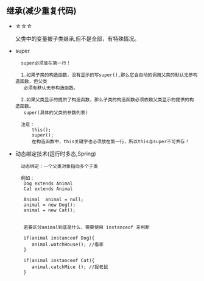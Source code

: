 ## 继承(减少重复代码) 
      
- ☆☆☆  

    父类中的变量被子类继承,但不是全部，有特殊情况。

- super

        super必须放在第一行！
        
        1.如果子类的构造函数，没有显示的写super(),那么它会自动的调用父类的默认无参构造函数，但父类
         必须有默认无参构造函数。
         
        2.如果父类显示的提供了构造函数，那么子类的构造函数必须依赖父类显示的提供的构造函数。
         super(具体的父类的参数列表)
         
        注意：
            this();
            super();
            在构造函数中，this关键字也必须放在第一行，所以this与super不可共存！
                 
- 动态绑定技术(运行时多态,Spring)

        动态绑定：一个父类对象指向多个子类
        
        例如：
         Dog extends Animal
         Cat extends Animal
         
         Animal  animal = null;
         animal = new Dog();
         animal = new Cat();
         
         
         若要区分animal到底是什么，需要使用 instanceof 来判断
         
         if(animal instanceof Dog){
            animal.watchHouse(); //看家
         }
         
         if(animal instanceof Cat){
            animal.catchMice (); //捉老鼠
         }
         